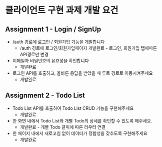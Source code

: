 # 클라이언트 구현 과제 개발 요건
## Assignment 1 - Login / SignUp

- /auth 경로에 로그인 / 회원가입 기능을 개발합니다
  - /auth 경로에 로그인/회원가입페이지 개발완료 - 로그인, 회원가입 탭에따른 API경로만 변경
- 이메일과 비밀번호의 유효성을 확인합니다
  - 개발완료
- 로그인 API를 호출하고, 올바른 응답을 받았을 때 루트 경로로 이동시켜주세요
  - 개발완료

## Assignment 2 - Todo List
- Todo List API를 호출하여 Todo List CRUD 기능을 구현해주세요
  - 개발완료
- 한 화면 내에서 Todo List와 개별 Todo의 상세를 확인할 수 있도록 해주세요.
  - 개발완료 - 개별 Todo 클릭에 따른 라우터 연결
- 한 페이지 내에서 새로고침 없이 데이터가 정합성을 갖추도록 구현해주세요
  - 개발완료
